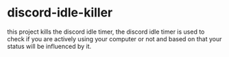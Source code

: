# discord-idle-killer
this project kills the discord idle timer, the discord idle timer is used to check if you are actively using your computer or not and based on that your status will be influenced by it.
